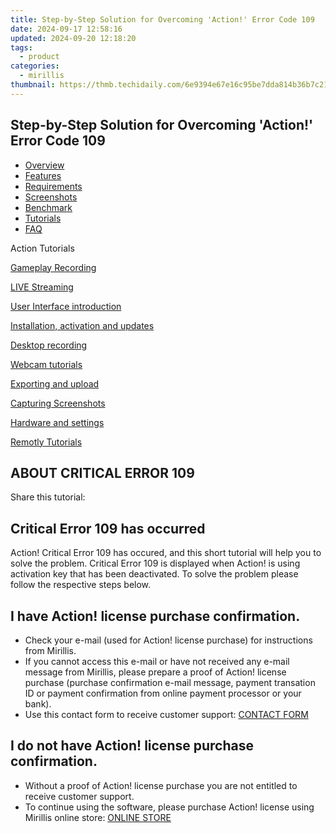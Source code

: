 ```yaml
---
title: Step-by-Step Solution for Overcoming 'Action!' Error Code 109
date: 2024-09-17 12:58:16
updated: 2024-09-20 12:18:20
tags:
  - product
categories:
  - mirillis
thumbnail: https://thmb.techidaily.com/6e9394e67e16c95be7dda814b36b7c21bb54383a50ab2ad1ac5bcf151b169014.jpg
---
```


## Step-by-Step Solution for Overcoming 'Action!' Error Code 109

* [Overview](https://tools.techidaily.com/mirillis/products/)
* [Features](https://tools.techidaily.com/mirillis/products/)
* [Requirements](https://tools.techidaily.com/mirillis/products/)
* [Screenshots](https://tools.techidaily.com/mirillis/products/)
* [Benchmark](https://tools.techidaily.com/mirillis/products/)
* [Tutorials](https://tools.techidaily.com/mirillis/products/)
* [FAQ](https://tools.techidaily.com/mirillis/products/)

Action Tutorials

[Gameplay Recording](https://tools.techidaily.com/mirillis/products/) 

[LIVE Streaming](https://tools.techidaily.com/mirillis/products/) 

[User Interface introduction](https://tools.techidaily.com/mirillis/products/) 

[Installation, activation and updates](https://tools.techidaily.com/mirillis/products/) 

[Desktop recording](https://tools.techidaily.com/mirillis/products/) 

[Webcam tutorials](https://tools.techidaily.com/mirillis/products/) 

[Exporting and upload](https://tools.techidaily.com/mirillis/products/) 

[Capturing Screenshots](https://tools.techidaily.com/mirillis/products/) 

[Hardware and settings](https://tools.techidaily.com/mirillis/products/) 

[Remotly Tutorials](https://remotly.com/tutorials/getting-started-with-remotly-for-windows-pc) 

## ABOUT CRITICAL ERROR 109

  
 Share this tutorial:

## Critical Error 109 has occurred

 Action! Critical Error 109 has occured, and this short tutorial will help you to solve the problem. Critical Error 109 is displayed when Action! is using activation key that has been deactivated. To solve the problem please follow the respective steps below.

## I have Action! license purchase confirmation.

* Check your e-mail (used for Action! license purchase) for instructions from Mirillis.
* If you cannot access this e-mail or have not received any e-mail message from Mirillis, please prepare a proof of Action! license purchase (purchase confirmation e-mail message, payment transation ID or payment confirmation from online payment processor or your bank).
* Use this contact form to receive customer support: [CONTACT FORM](https://tools.techidaily.com/mirillis/products/)

## I do not have Action! license purchase confirmation.

* Without a proof of Action! license purchase you are not entitled to receive customer support.
* To continue using the software, please purchase Action! license using Mirillis online store: [ONLINE STORE](https://tools.techidaily.com/mirillis/products/)

<ins class="adsbygoogle"
     style="display:block"
     data-ad-format="autorelaxed"
     data-ad-client="ca-pub-7571918770474297"
     data-ad-slot="1223367746"></ins>



<ins class="adsbygoogle"
     style="display:block"
     data-ad-client="ca-pub-7571918770474297"
     data-ad-slot="8358498916"
     data-ad-format="auto"
     data-full-width-responsive="true"></ins>
